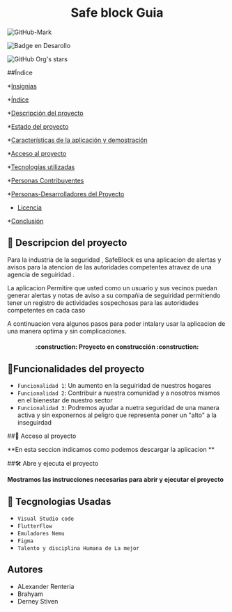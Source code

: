 <h1 align="center"> Safe block Guia </h1>


 ![GitHub-Mark](https://user-images.githubusercontent.com/128919836/234096716-3ebc481c-294a-4e40-9154-c1f0d7063d4d.png)
 
 ![Badge en Desarollo](https://img.shields.io/badge/STATUS-EN%20DESAROLLO-green)
 
 ![GitHub Org's stars](https://img.shields.io/github/Merlin-Code201/Safe-Block)


##Índice


*[Insignias](#insignias)

*[Índice](#índice)

*[Descripción del proyecto](#descripción-del-proyecto)

*[Estado del proyecto](#Estado-del-proyecto)

*[Características de la aplicación y demostración](#Características-de-la-aplicación-y-demostración)

*[Acceso al proyecto](#acceso-proyecto)

*[Tecnologías utilizadas](#tecnologías-utilizadas)

*[Personas Contribuyentes](#personas-contribuyentes)

*[Personas-Desarrolladores del Proyecto](#personas-desarrolladores)

* [Licencia](#licencia)

*[Conclusión](#conclusión)



## :hammer: Descripcion del proyecto
Para la industria de la seguridad , SafeBlock es una aplicacion de alertas y avisos para la atencion de las autoridades competentes atravez de una agencia de seguiridad .


La aplicacion Permitire que usted como un usuario y sus vecinos puedan generar alertas y notas de aviso a su compañia de seguiridad  permitiendo tener un registro de actividades sospechosas para las autoridades competentes en cada caso 

A continuacion vera algunos pasos para poder intalary usar la aplicacion de una manera optima y sin complicaciones.

<h4 align="center">
:construction: Proyecto en construcción :construction:
</h4>

## :hammer:Funcionalidades del proyecto

- `Funcionalidad 1`:
Un aumento en la seguiridad de nuestros hogares
- `Funcionalidad 2`: 
Contribuir a nuestra comunidad y a nosotros mismos en el bienestar de nuestro sector 
- `Funcionalidad 3`: 
Podremos ayudar a nuetra seguridad de una manera activa y sin exponernos al peligro que representa poner un "alto" a la inseguirdad



##📁 Acceso al proyecto

**En esta seccion indicamos como podemos descargar la aplicacion **



##🛠️ Abre y ejecuta el proyecto

**Mostramos  las instrucciones necesarias para abrir y ejecutar el proyecto**

## :hammer: Tecgnologias Usadas
- `Visual Studio code`
- `FlutterFlow`
- `Emuladores Nemu`
- `Figma`
- `Talento y disciplina Humana de La mejor`

## Autores
- ALexander Renteria
- Brahyam 
- Derney Stiven 
